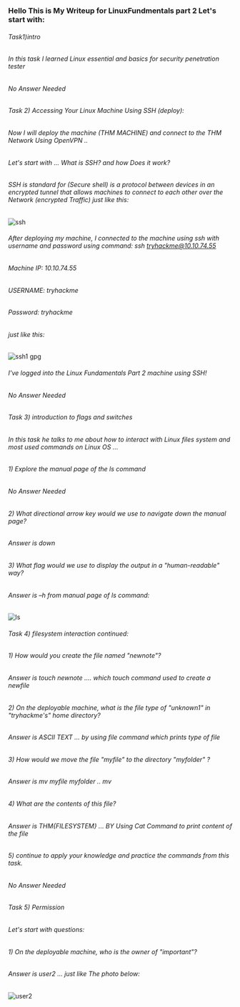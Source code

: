 ### Hello This is My Writeup for LinuxFundmentals part 2  Let's start with: 
###### Task1)intro 
###### In this task  I learned Linux essential and basics for security penetration tester  
###### No Answer Needed   
###### Task 2) Accessing Your Linux Machine Using SSH (deploy):  
###### Now I will deploy the machine (THM MACHINE) and connect to the THM Network Using OpenVPN ..
###### Let's start with ... What is SSH?  and how Does it work?  
###### SSH is standard for (Secure shell) is a protocol between devices in an encrypted tunnel that allows machines to connect to each other over the Network (encrypted Traffic) just like this: 
![ssh](https://user-images.githubusercontent.com/47929033/124278076-17e4db00-db46-11eb-8a40-e7cc04ecb66b.png)
###### After deploying my machine, I connected to the machine using ssh with username and password using command:  ssh tryhackme@10.10.74.55   
###### Machine IP: 10.10.74.55 
###### USERNAME: tryhackme
###### Password: tryhackme
###### just like this: 
![ssh1 gpg](https://user-images.githubusercontent.com/47929033/124278466-96417d00-db46-11eb-9f93-55750807c33c.png) 
###### I've logged into the Linux Fundamentals Part 2 machine using SSH! 
###### No Answer Needed 
###### Task 3) introduction to flags and switches 
###### In this task he talks to me about how to interact with Linux files system and most used commands on Linux OS …
###### 1) Explore the manual page of the ls command 
###### No Answer Needed 
###### 2) What directional arrow key would we use to navigate down the manual page? 
###### Answer is down 
###### 3) What flag would we use to display the output in a "human-readable" way?
###### Answer is –h    from manual page of ls command: 
![ls](https://user-images.githubusercontent.com/47929033/124279076-5333d980-db47-11eb-9f82-67c5b1baf91d.png)
###### Task 4) filesystem interaction continued: 
###### 1) How would you create the file named "newnote"? 
###### Answer is touch newnote …. which touch command used to create a newfile  
###### 2) On the deployable machine, what is the file type of "unknown1" in "tryhackme's" home directory? 
###### Answer is ASCII TEXT ... by using file command which prints type of file 
###### 3) How would we move the file "myfile" to the directory "myfolder" ? 
###### Answer is mv myfile myfolder .. mv <file> <destination>
###### 4) What are the contents of this file? 
###### Answer is THM{FILESYSTEM} ... BY Using Cat Command to print content of the file 
###### 5) continue to apply your knowledge and practice the commands from this task. 
###### No Answer Needed 
###### Task 5) Permission  
###### Let's start with questions: 
###### 1) On the deployable machine, who is the owner of "important"? 
###### Answer is user2 …  just like The photo below:
![user2](https://user-images.githubusercontent.com/47929033/124280038-7f038f00-db48-11eb-880f-c37b7f317828.png)






